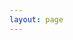 ```yaml
---
layout: page
---
```

<script setup>
import {
  VPTeamPage,
  VPTeamPageTitle,
  VPTeamMembers
} from 'vitepress/theme'

import { data } from "../.vitepress/theme/datas/members.data.ts";
const members =  data.members;

</script>

<VPTeamPage>
  <VPTeamPageTitle>
    <template #title>
      文档编写团队
    </template>
    <template #lead>
      感谢以下成员为文档编写做出的贡献
    </template>
  </VPTeamPageTitle>
  <VPTeamMembers size="small"
    :members="members"
  />
</VPTeamPage>